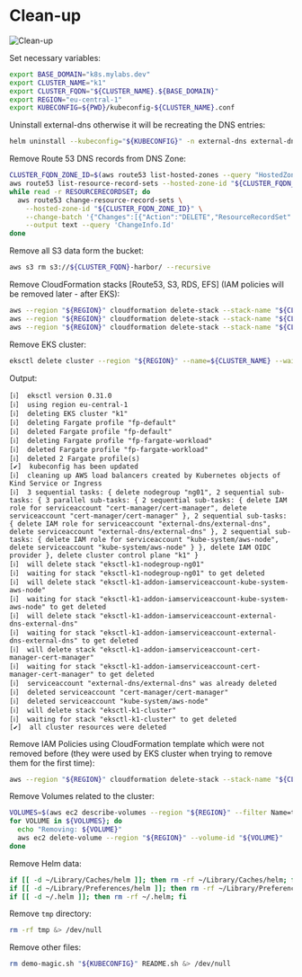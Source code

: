 # Clean-up

![Clean-up](https://raw.githubusercontent.com/aws-samples/eks-workshop/65b766c494a5b4f5420b2912d8373c4957163541/static/images/cleanup.svg?sanitize=true
"Clean-up")

Set necessary variables:

```bash
export BASE_DOMAIN="k8s.mylabs.dev"
export CLUSTER_NAME="k1"
export CLUSTER_FQDN="${CLUSTER_NAME}.${BASE_DOMAIN}"
export REGION="eu-central-1"
export KUBECONFIG=${PWD}/kubeconfig-${CLUSTER_NAME}.conf
```

Uninstall external-dns otherwise it will be recreating the DNS entries:

```bash
helm uninstall --kubeconfig="${KUBECONFIG}" -n external-dns external-dns
```

Remove Route 53 DNS records from DNS Zone:

```bash
CLUSTER_FQDN_ZONE_ID=$(aws route53 list-hosted-zones --query "HostedZones[?Name==\`${CLUSTER_FQDN}.\`].Id" --output text) && \
aws route53 list-resource-record-sets --hosted-zone-id "${CLUSTER_FQDN_ZONE_ID}" | jq -c '.ResourceRecordSets[] | select (.Type != "SOA" and .Type != "NS")' |
while read -r RESOURCERECORDSET; do
  aws route53 change-resource-record-sets \
    --hosted-zone-id "${CLUSTER_FQDN_ZONE_ID}" \
    --change-batch '{"Changes":[{"Action":"DELETE","ResourceRecordSet": '"${RESOURCERECORDSET}"' }]}' \
    --output text --query 'ChangeInfo.Id'
done
```

Remove all S3 data form the bucket:

```bash
aws s3 rm s3://${CLUSTER_FQDN}-harbor/ --recursive
```

Remove CloudFormation stacks [Route53, S3, RDS, EFS]
(IAM policies will be removed later - after EKS):

```bash
aws --region "${REGION}" cloudformation delete-stack --stack-name "${CLUSTER_NAME}-route53-iam-s3"
aws --region "${REGION}" cloudformation delete-stack --stack-name "${CLUSTER_NAME}-rds"
aws --region "${REGION}" cloudformation delete-stack --stack-name "${CLUSTER_NAME}-efs"
```

Remove EKS cluster:

```bash
eksctl delete cluster --region "${REGION}" --name=${CLUSTER_NAME} --wait
```

Output:

```text
[ℹ]  eksctl version 0.31.0
[ℹ]  using region eu-central-1
[ℹ]  deleting EKS cluster "k1"
[ℹ]  deleting Fargate profile "fp-default"
[ℹ]  deleted Fargate profile "fp-default"
[ℹ]  deleting Fargate profile "fp-fargate-workload"
[ℹ]  deleted Fargate profile "fp-fargate-workload"
[ℹ]  deleted 2 Fargate profile(s)
[✔]  kubeconfig has been updated
[ℹ]  cleaning up AWS load balancers created by Kubernetes objects of Kind Service or Ingress
[ℹ]  3 sequential tasks: { delete nodegroup "ng01", 2 sequential sub-tasks: { 3 parallel sub-tasks: { 2 sequential sub-tasks: { delete IAM role for serviceaccount "cert-manager/cert-manager", delete serviceaccount "cert-manager/cert-manager" }, 2 sequential sub-tasks: { delete IAM role for serviceaccount "external-dns/external-dns", delete serviceaccount "external-dns/external-dns" }, 2 sequential sub-tasks: { delete IAM role for serviceaccount "kube-system/aws-node", delete serviceaccount "kube-system/aws-node" } }, delete IAM OIDC provider }, delete cluster control plane "k1" }
[ℹ]  will delete stack "eksctl-k1-nodegroup-ng01"
[ℹ]  waiting for stack "eksctl-k1-nodegroup-ng01" to get deleted
[ℹ]  will delete stack "eksctl-k1-addon-iamserviceaccount-kube-system-aws-node"
[ℹ]  waiting for stack "eksctl-k1-addon-iamserviceaccount-kube-system-aws-node" to get deleted
[ℹ]  will delete stack "eksctl-k1-addon-iamserviceaccount-external-dns-external-dns"
[ℹ]  waiting for stack "eksctl-k1-addon-iamserviceaccount-external-dns-external-dns" to get deleted
[ℹ]  will delete stack "eksctl-k1-addon-iamserviceaccount-cert-manager-cert-manager"
[ℹ]  waiting for stack "eksctl-k1-addon-iamserviceaccount-cert-manager-cert-manager" to get deleted
[ℹ]  serviceaccount "external-dns/external-dns" was already deleted
[ℹ]  deleted serviceaccount "cert-manager/cert-manager"
[ℹ]  deleted serviceaccount "kube-system/aws-node"
[ℹ]  will delete stack "eksctl-k1-cluster"
[ℹ]  waiting for stack "eksctl-k1-cluster" to get deleted
[✔]  all cluster resources were deleted
```

Remove IAM Policies using CloudFormation template which were not removed before
(they were used by EKS cluster when trying to remove them for the first time):

```bash
aws --region "${REGION}" cloudformation delete-stack --stack-name "${CLUSTER_NAME}-route53-iam-s3"
```

Remove Volumes related to the cluster:

```bash
VOLUMES=$(aws ec2 describe-volumes --region "${REGION}" --filter Name=tag:kubernetes.io/cluster/${CLUSTER_NAME},Values=owned --query 'Volumes[].VolumeId' --output text) && \
for VOLUME in ${VOLUMES}; do
  echo "Removing: ${VOLUME}"
  aws ec2 delete-volume --region "${REGION}" --volume-id "${VOLUME}"
done
```

Remove Helm data:

```bash
if [[ -d ~/Library/Caches/helm ]]; then rm -rf ~/Library/Caches/helm; fi
if [[ -d ~/Library/Preferences/helm ]]; then rm -rf ~/Library/Preferences/helm; fi
if [[ -d ~/.helm ]]; then rm -rf ~/.helm; fi
```

Remove `tmp` directory:

```bash
rm -rf tmp &> /dev/null
```

Remove other files:

```bash
rm demo-magic.sh "${KUBECONFIG}" README.sh &> /dev/null
```

